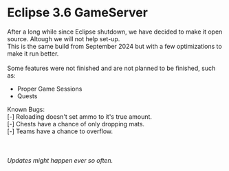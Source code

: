 # Eclipse 3.6 GameServer

After a long while since Eclipse shutdown, we have decided to make it open source. Altough we will not help set-up.
<br/>
This is the same build from September 2024 but with a few optimizations to make it run better.
<br/>
<br/>
Some features were not finished and are not planned to be finished, such as:
<br/>
- Proper Game Sessions
- Quests

Known Bugs:
<br/>
[-] Reloading doesn't set ammo to it's true amount.
<br/>
[-] Chests have a chance of only dropping mats.
<br/>
[-] Teams have a chance to overflow.
<br/>
<br/>
<br/>
<br/>
*Updates might happen ever so often.*
